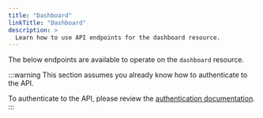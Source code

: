 ```yaml
---
title: "Dashboard"
linkTitle: "Dashboard"
description: >
  Learn how to use API endpoints for the dashboard resource.
---
```


The below endpoints are available to operate on the `dashboard` resource.

:::warning
This section assumes you already know how to authenticate to the API.

To authenticate to the API, please review the [authentication documentation](/docs/reference/api/authentication.md).
:::